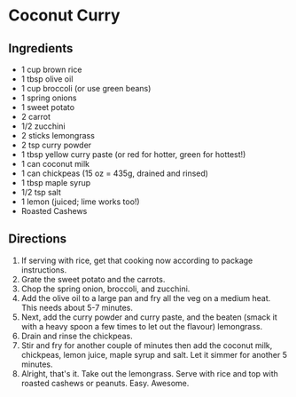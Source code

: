 # Coconut Curry

## Ingredients
- 1 cup brown rice
- 1 tbsp olive oil
- 1 cup broccoli (or use green beans)
- 1 spring onions
- 1 sweet potato
- 2 carrot
- 1/2 zucchini
- 2 sticks lemongrass
- 2 tsp curry powder
- 1 tbsp yellow curry paste (or red for hotter, green for hottest!)
- 1 can coconut milk
- 1 can chickpeas (15 oz = 435g, drained and rinsed)
- 1 tbsp maple syrup
- 1/2 tsp salt
- 1 lemon (juiced; lime works too!)
- Roasted Cashews

## Directions
1. If serving with rice, get that cooking now according to package instructions.
1. Grate the sweet potato and the carrots.
1. Chop the spring onion, broccoli, and zucchini.
1. Add the olive oil to a large pan and fry all the veg on a medium heat. This needs about 5-7 minutes.
1. Next, add the curry powder and curry paste, and the beaten (smack it with a heavy spoon a few times to let out the flavour) lemongrass.
1. Drain and rinse the chickpeas.
1. Stir and fry for another couple of minutes then add the coconut milk, chickpeas, lemon juice, maple syrup and salt. Let it simmer for another 5 minutes.
1. Alright, that's it. Take out the lemongrass. Serve with rice and top with roasted cashews or peanuts. Easy. Awesome.